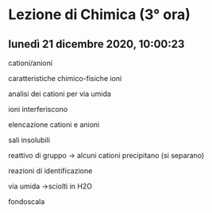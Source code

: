 # Lezione di Chimica (3° ora)

## lunedì 21 dicembre 2020, 10:00:23

cationi/anioni

caratteristiche chimico-fisiche ioni

analisi dei cationi per via umida

ioni interferiscono

elencazione cationi e anioni



sali insolubili

reattivo di gruppo -> alcuni cationi precipitano (si separano)

reazioni di identificazione

via umida ->sciolti in H2O

fondoscala
